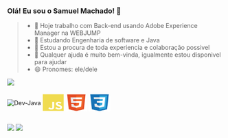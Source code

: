 ### Olá! Eu sou o Samuel Machado! 👋

>- 🔭 Hoje trabalho com Back-end usando Adobe Experience Manager na WEBJUMP
>- 🌱 Estudando Engenharia de software e Java
>- 👯 Estou a procura de toda experiencia e colaboração possivel
>- 🤔 Qualquer ajuda é muito bem-vinda, igualmente estou disponivel para ajudar
>- 😄 Pronomes: ele/dele
 
<div>
    <img src="https://github-readme-stats-u9fd.vercel.app/api/top-langs/?username=SamuelMachadoD&theme=github_dark&layout=compact"/>
</div>
    
<div style="display: inline_block"><br>
    <img align="center" alt="Dev-Java" height="40" width="50" src="https://cdn.jsdelivr.net/gh/devicons/devicon/icons/java/java-original.svg">
    <img align="center" alt="Dev-Js" height="40" width="50" src="https://raw.githubusercontent.com/devicons/devicon/master/icons/javascript/javascript-plain.svg">
    <img align="center" alt="Dev-HTML" height="40" width="50" src="https://raw.githubusercontent.com/devicons/devicon/master/icons/html5/html5-original.svg">
    <img align="center" alt="Dev-CSS" height="40" width="50" src="https://raw.githubusercontent.com/devicons/devicon/master/icons/css3/css3-original.svg">  
</div>
  
##
  
<div>
    <a href = "mailto:samuelmachado41@gmail.com"><img src="https://img.shields.io/badge/-Gmail-%23333?style=for-the-badge&logo=gmail&logoColor=white" target="_blank"></a>
    <a href="https://www.linkedin.com/in/samuelmachadoduarte/" target="_blank"><img src="https://img.shields.io/badge/-LinkedIn-%230077B5?style=for-the-badge&logo=linkedin&logoColor=white" target="_blank"></a>
</div>
